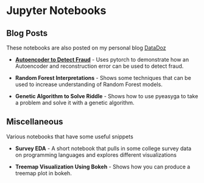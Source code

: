 # Jupyter Notebooks

## Blog Posts

These notebooks are also posted on my personal blog [DataDoz](datadoz.com)

* [**Autoencoder to Detect Fraud**](/Fraud_Post_Pytorch_Update.ipynb) - Uses pytorch to demonstrate how an Autoencoder and reconstruction error can be used to detect fraud.

* **Random Forest Interpretations** - Shows some techniques that can be used to increase understanding of Random Forest models.

* **Genetic Algorithm to Solve Riddle** - Shows how to use pyeasyga to take a problem and solve it with a genetic algorithm.




## Miscellaneous

Various notebooks that have some useful snippets

* **Survey EDA** - A short notebook that pulls in some college survey data on programming languages and explores different visualizations

* **Treemap Visualization Using Bokeh** -  Shows how you can produce a treemap plot in bokeh.


